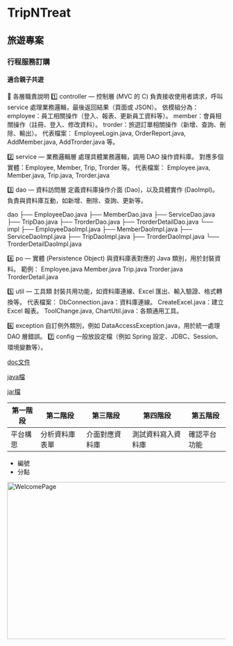 # TripNTreat
## 旅遊專案
### 行程服務訂購
#### 適合親子共遊


    
📁 各層職責說明
1️⃣ controller — 控制層 (MVC 的 C)
負責接收使用者請求，呼叫 service 處理業務邏輯，最後返回結果（頁面或 JSON）。
依模組分為：
employee：員工相關操作（登入、報表、更新員工資料等）。
member：會員相關操作（註冊、登入、修改資料）。
trorder：旅遊訂單相關操作（新增、查詢、刪除、輸出）。
代表檔案：
EmployeeLogin.java, OrderReport.java, AddMember.java, AddTrorder.java 等。


2️⃣ service — 業務邏輯層
處理具體業務邏輯，調用 DAO 操作資料庫。
對應多個實體：Employee, Member, Trip, Trorder 等。
代表檔案：
Employee.java, Member.java, Trip.java, Trorder.java

3️⃣ dao — 資料訪問層
定義資料庫操作介面 (Dao)，以及具體實作 (DaoImpl)。
負責與資料庫互動，如新增、刪除、查詢、更新等。

dao
├── EmployeeDao.java
├── MemberDao.java
├── ServiceDao.java
├── TripDao.java
├── TrorderDao.java
├── TrorderDetailDao.java
└── impl
    ├── EmployeeDaoImpl.java
    ├── MemberDaoImpl.java
    ├── ServiceDaoImpl.java
    ├── TripDaoImpl.java
    ├── TrorderDaoImpl.java
    └── TrorderDetailDaoImpl.java
    
4️⃣ po — 實體 (Persistence Object)
與資料庫表對應的 Java 類別，用於封裝資料。
範例：
Employee.java
Member.java
Trip.java
Trorder.java
TrorderDetail.java

5️⃣ util — 工具類
封裝共用功能，如資料庫連線、Excel 匯出、輸入驗證、格式轉換等。
代表檔案：
DbConnection.java：資料庫連線。
CreateExcel.java：建立 Excel 報表。
ToolChange.java, ChartUtil.java：各類通用工具。

6️⃣ exception
自訂例外類別，例如 DataAccessException.java，用於統一處理 DAO 層錯誤。
7️⃣ config
一般放設定檔（例如 Spring 設定、JDBC、Session、環境變數等）。

[doc文件](doc/index.html)


[java檔](TripNTreat/src/main/java)

[jar檔](Tripntreat.jar)

| 第一階段                |   第二階段       | 第三階段           | 第四階段          | 第五階段        | 
| ----------------------- | ---------------| ------------------ |------------------|----------------|
| 平台構思                |  分析資料庫表單  | 介面對應資料庫      | 測試資料寫入資料庫 | 確認平台功能    |


- 編號 
- 分點
<img width="680" height="362" alt="WelcomePage" src="https://github.com/user-attachments/assets/483f7012-d5ee-4abb-92ca-070963331d95" />

